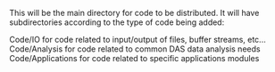 This will be the main directory for code to be distributed. It will have subdirectories according to the type of code being added: 

Code/IO  for code related to input/output of files, buffer streams, etc...
Code/Analysis for code related to common DAS data analysis needs
Code/Applications for code related to specific applications modules 
